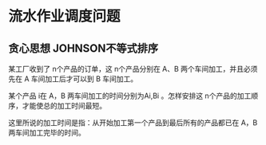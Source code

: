 # 流水作业调度问题
## 贪心思想 JOHNSON不等式排序

某工厂收到了 n个产品的订单，这 n个产品分别在 A、B 两个车间加工，并且必须先在 A 车间加工后才可以到 B 车间加工。

某个产品 i在 A，B 两车间加工的时间分别为Ai,Bi 。怎样安排这 n个产品的加工顺序，才能使总的加工时间最短。

这里所说的加工时间是指：从开始加工第一个产品到最后所有的产品都已在 A，B 两车间加工完毕的时间。